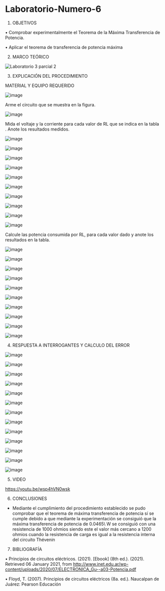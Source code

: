 # Laboratorio-Numero-6

1. OBJETIVOS

•	Comprobar experimentalmente el Teorema de la Máxima Transferencia de Potencia.

•	Aplicar el teorema de transferencia de potencia máxima

2. MARCO TEÓRICO 

![Laboratorio 3 parcial 2](https://user-images.githubusercontent.com/93899720/149451791-065d0cc6-be80-4581-9a1a-7631a64846ac.jpg)


3. EXPLICACIÓN DEL PROCEDIMIENTO

MATERIAL Y EQUIPO REQUERIDO

![image](https://user-images.githubusercontent.com/93899720/149409968-1813e31e-6a9a-4d3a-b53d-b840d1d61a4d.png)

Arme el circuito que se muestra en la figura.

![image](https://user-images.githubusercontent.com/93899720/149410065-8e3f06d7-ab08-4e8c-8dd7-6a17fd3d45be.png)

Mida el voltaje y la corriente para cada valor de RL que se indica en la tabla . Anote los resultados medidos.

![image](https://user-images.githubusercontent.com/93899720/149410248-e8d5e596-6354-43f0-98d6-d7ceb0b89921.png)

![image](https://user-images.githubusercontent.com/93899720/149410262-e0f904a8-6329-43cc-8b8c-e4021d6bd15e.png)

![image](https://user-images.githubusercontent.com/93899720/149410281-28f75d29-1956-4aae-aee6-290ff01f17af.png)

![image](https://user-images.githubusercontent.com/93899720/149410296-7f5d5ec6-04a2-4ac0-b67c-2ef121e9ab76.png)

![image](https://user-images.githubusercontent.com/93899720/149410316-ef4f8f27-2cd9-4f59-96c6-fa75c60c2cdf.png)

![image](https://user-images.githubusercontent.com/93899720/149410335-1d5c6b6e-8a32-42b5-9374-e2bd994170f1.png)

![image](https://user-images.githubusercontent.com/93899720/149410352-a82dad6b-31f1-431b-b40e-4ddf562b956c.png)

![image](https://user-images.githubusercontent.com/93899720/149410375-ff5c5496-2224-4189-b9f3-59e67e57c02b.png)

![image](https://user-images.githubusercontent.com/93899720/149410400-4dab6178-8c99-4892-a46b-ddd20105ee65.png)

![image](https://user-images.githubusercontent.com/93899720/149410418-43082448-f7e6-4d38-94f1-a645d309735b.png)

Calcule las potencia consumida por RL, para cada valor dado y anote los resultados en la tabla.

![image](https://user-images.githubusercontent.com/93899720/149417825-2b02ab22-a306-4083-b9b6-d10c47883a04.png)

![image](https://user-images.githubusercontent.com/93899720/149417856-bb2d6fd8-f902-46d7-9043-f7e065eff4ed.png)

![image](https://user-images.githubusercontent.com/93899720/149417890-85c6f75e-654f-46e6-b4cd-8f31d9bce739.png)

![image](https://user-images.githubusercontent.com/93899720/149417912-7cdde32a-f5ac-426c-936a-fcbaf6ecd101.png)

![image](https://user-images.githubusercontent.com/93899720/149417942-687c0ae5-072f-4c1e-a798-e239a7390780.png)

![image](https://user-images.githubusercontent.com/93899720/149417963-be9b10d4-20be-456e-9e34-a44f4405f4d0.png)

![image](https://user-images.githubusercontent.com/93899720/149417982-f12f43ba-b155-46ee-95c2-55c5a044803e.png)

![image](https://user-images.githubusercontent.com/93899720/149418006-0ddde4eb-8967-4174-94b0-9d80718bff97.png)

![image](https://user-images.githubusercontent.com/93899720/149418017-ea4faf0e-7c66-440f-b9d3-17a6c61885a4.png)

![image](https://user-images.githubusercontent.com/93899720/149418034-5affe9d1-c89c-4184-8a61-b51ad415e19e.png)


4. RESPUESTA A INTERROGANTES Y CALCULO DEL ERROR

![image](https://user-images.githubusercontent.com/93899720/149421710-8b48eaad-8c52-4242-bd5a-2662dd6f801e.png)

![image](https://user-images.githubusercontent.com/93899720/149421756-46afad3c-3e06-44da-8ade-babd9f9b4db0.png)

![image](https://user-images.githubusercontent.com/93899720/149421893-b0b0a84b-95e2-4638-85fa-f0357b6a5f35.png)

![image](https://user-images.githubusercontent.com/93899720/149421931-3679f46d-2c65-4916-9c7d-25a3971db2b8.png)

![image](https://user-images.githubusercontent.com/93899720/149421953-fe41621c-2a60-4813-876b-75d7f34582a7.png)

![image](https://user-images.githubusercontent.com/93899720/149421977-291a3020-177f-49e1-b51b-3e0b3c5a98d1.png)

![image](https://user-images.githubusercontent.com/93899720/149422001-9e6cf01d-ee36-4e83-ba9e-deb81398112a.png)

![image](https://user-images.githubusercontent.com/93899720/149422018-c6abf803-ba48-4172-88d2-093c2ab930fe.png)

![image](https://user-images.githubusercontent.com/93899720/149422071-4e94e8ce-4db7-48e0-9d3d-1509e4e8b0b5.png)

![image](https://user-images.githubusercontent.com/93899720/149422092-5d6f0af5-7db8-4058-9607-1d433cb361da.png)

![image](https://user-images.githubusercontent.com/93899720/149422111-fd0d2559-65a2-483e-8e42-271b6a47e196.png)

![image](https://user-images.githubusercontent.com/93899720/149425174-b6e7e823-202f-4fcd-87ba-fac040268c99.png)

![image](https://user-images.githubusercontent.com/93899720/149425196-0ac6002f-a363-4bdc-a07c-35f5738fc8a5.png)

5. VIDEO

https://youtu.be/wsp4hVN0wsk

6. CONCLUSIONES

- Mediante el cumplimiento del procedimiento establecido se pudo comprobar que el teorema de máxima transferencia de potencia sí se cumple debido a que mediante la experimentación se consiguió que la máxima transferencia de potencia de 0.0465\ W   se  consiguió con una resistencia de 1000 ohmios siendo este el valor más cercano a 1200 ohmios  cuando la resistencia de carga es igual a la resistencia interna del circuito Thévenin 


7. BIBLIOGRAFÍA

•	Principios de circuitos eléctricos. (2021). [Ebook] (8th ed.). (2021). Retrieved 06 January 2021, from http://www.inet.edu.ar/wp-content/uploads/2020/07/ELECTRONICA_Gu--a03-Potencia.pdf

•	Floyd, T. (2007). Principios de circuitos eléctricos (8a. ed.). Naucalpan de Juárez: Pearson Educación

